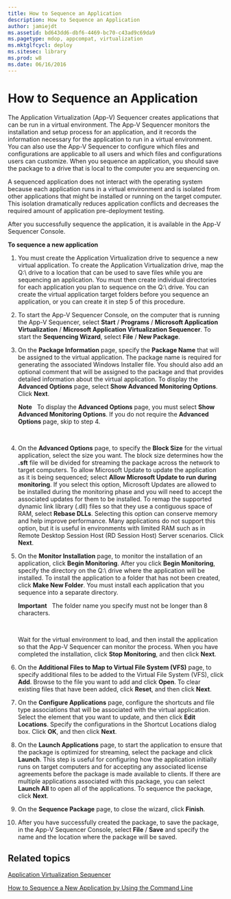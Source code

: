 ```yaml
---
title: How to Sequence an Application
description: How to Sequence an Application
author: jamiejdt
ms.assetid: bd643dd6-dbf6-4469-bc70-c43ad9c69da9
ms.pagetype: mdop, appcompat, virtualization
ms.mktglfcycl: deploy
ms.sitesec: library
ms.prod: w8
ms.date: 06/16/2016
---
```



# How to Sequence an Application


The Application Virtualization (App-V) Sequencer creates applications that can be run in a virtual environment. The App-V Sequencer monitors the installation and setup process for an application, and it records the information necessary for the application to run in a virtual environment. You can also use the App-V Sequencer to configure which files and configurations are applicable to all users and which files and configurations users can customize. When you sequence an application, you should save the package to a drive that is local to the computer you are sequencing on.

A sequenced application does not interact with the operating system because each application runs in a virtual environment and is isolated from other applications that might be installed or running on the target computer. This isolation dramatically reduces application conflicts and decreases the required amount of application pre-deployment testing.

After you successfully sequence the application, it is available in the App-V Sequencer Console.

**To sequence a new application**

1.  You must create the Application Virtualization drive to sequence a new virtual application. To create the Application Virtualization drive, map the Q:\\ drive to a location that can be used to save files while you are sequencing an application. You must then create individual directories for each application you plan to sequence on the Q:\\ drive. You can create the virtual application target folders before you sequence an application, or you can create it in step 5 of this procedure.

2.  To start the App-V Sequencer Console, on the computer that is running the App-V Sequencer, select **Start** / **Programs** / **Microsoft Application Virtualization** / **Microsoft Application Virtualization Sequencer**. To start the **Sequencing Wizard**, select **File** / **New Package**.

3.  On the **Package Information** page, specify the **Package Name** that will be assigned to the virtual application. The package name is required for generating the associated Windows Installer file. You should also add an optional comment that will be assigned to the package and that provides detailed information about the virtual application. To display the **Advanced Options** page, select **Show Advanced Monitoring Options**. Click **Next**.

    **Note**  
    To display the **Advanced Options** page, you must select **Show Advanced Monitoring Options**. If you do not require the **Advanced Options** page, skip to step 4.

     

4.  On the **Advanced Options** page, to specify the **Block Size** for the virtual application, select the size you want. The block size determines how the **.sft** file will be divided for streaming the package across the network to target computers. To allow Microsoft Update to update the application as it is being sequenced; select **Allow Microsoft Update to run during monitoring**. If you select this option, Microsoft Updates are allowed to be installed during the monitoring phase and you will need to accept the associated updates for them to be installed. To remap the supported dynamic link library (.dll) files so that they use a contiguous space of RAM, select **Rebase DLLs**. Selecting this option can conserve memory and help improve performance. Many applications do not support this option, but it is useful in environments with limited RAM such as in Remote Desktop Session Host (RD Session Host) Server scenarios. Click **Next**.

5.  On the **Monitor Installation** page, to monitor the installation of an application, click **Begin Monitoring**. After you click **Begin Monitoring**, specify the directory on the Q:\\ drive where the application will be installed. To install the application to a folder that has not been created, click **Make New Folder**. You must install each application that you sequence into a separate directory.

    **Important**  
    The folder name you specify must not be longer than 8 characters.

     

    Wait for the virtual environment to load, and then install the application so that the App-V Sequencer can monitor the process. When you have completed the installation, click **Stop Monitoring**, and then click **Next**.

6.  On the **Additional Files to Map to Virtual File System (VFS)** page, to specify additional files to be added to the Virtual File System (VFS), click **Add**. Browse to the file you want to add and click **Open**. To clear existing files that have been added, click **Reset**, and then click **Next**.

7.  On the **Configure Applications** page, configure the shortcuts and file type associations that will be associated with the virtual application. Select the element that you want to update, and then click **Edit Locations**. Specify the configurations in the Shortcut Locations dialog box. Click **OK**, and then click **Next**.

8.  On the **Launch Applications** page, to start the application to ensure that the package is optimized for streaming, select the package and click **Launch**. This step is useful for configuring how the application initially runs on target computers and for accepting any associated license agreements before the package is made available to clients. If there are multiple applications associated with this package, you can select **Launch All** to open all of the applications. To sequence the package, click **Next**.

9.  On the **Sequence Package** page, to close the wizard, click **Finish**.

10. After you have successfully created the package, to save the package, in the App-V Sequencer Console, select **File** / **Save** and specify the name and the location where the package will be saved.

## Related topics


[Application Virtualization Sequencer](application-virtualization-sequencer.md)

[How to Sequence a New Application by Using the Command Line](how-to-sequence-a-new-application-by-using-the-command-line.md)

 

 





